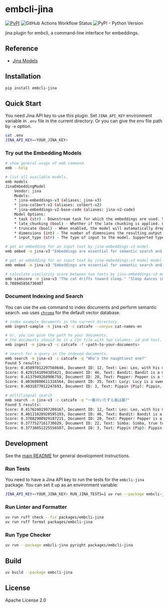# embcli-jina

[![PyPI](https://img.shields.io/pypi/v/embcli-jina?label=PyPI)](https://pypi.org/project/embcli-jina/)
![GitHub Actions Workflow Status](https://img.shields.io/github/actions/workflow/status/mocobeta/embcli/ci-jina.yml?logo=github&label=tests)
![PyPI - Python Version](https://img.shields.io/pypi/pyversions/embcli-jina)

jina plugin for embcli, a command-line interface for embeddings.

## Reference

- [Jina Models](https://jina.ai/models)

## Installation

```bash
pip install embcli-jina
```

## Quick Start

You need Jina API key to use this plugin. Set `JINA_API_KEY` environment variable in `.env` file in the current directory. Or you can give the env file path by `-e` option.

```bash
cat .env
JINA_API_KEY=<YOUR_JINA_KEY>
```

### Try out the Embedding Models

```bash
# show general usage of emb command.
emb --help

# list all available models.
emb models
JinaEmbeddingModel
    Vendor: jina
    Models:
    * jina-embeddings-v3 (aliases: jina-v3)
    * jina-colbert-v2 (aliases: colbert-v2)
    * jina-embeddings-v2-base-code (aliases: jina-v2-code)
    Model Options:
    * task (str) - Downstream task for which the embeddings are used. Supported tasks: 'text-matching', 'retrieval.query', 'retrieval.passage', 'separation', 'classification'. Only supported in jina-embeddings-v3.
    * late_chunking (bool) - Whether if the late chunking is applied. Only supported in jina-embeddings-v3.
    * truncate (bool) - When enabled, the model will automatically drop the tail that extends beyond the maximum context length allowed by the model instead of throwing an error. Only supported in jina-embeddings-v3.
    * dimensions (int) - The number of dimensions the resulting output embeddings should have. Only supported in jina-embeddings-v3 and jina-colbert-v2.
    * input_type (str) - The type of input to the model. Supported types: 'query', 'document' Only supported in jina-corebert-v2.

# get an embedding for an input text by jina-embeddings-v3 model.
emb embed -m jina-v3 "Embeddings are essential for semantic search and RAG apps."

# get an embedding for an input text by jina-embeddings-v3 model model with dimensions=512.
emb embed -m jina-v3 "Embeddings are essential for semantic search and RAG apps." -o dimensions 512

# calculate similarity score between two texts by jina-embeddings-v3 model model. the default metric is cosine similarity.
emb simscore -m jina-v3 "The cat drifts toward sleep." "Sleep dances in the cat's eyes."
0.708945856730407
```

### Document Indexing and Search

You can use the `emb` command to index documents and perform semantic search. `emb` uses [`chroma`](https://github.com/chroma-core/chroma) for the default vector database.

```bash
# index example documents in the current directory.
emb ingest-sample -m jina-v3 -c catcafe --corpus cat-names-en

# or, you can give the path to your documents.
# the documents should be in a CSV file with two columns: id and text. the separator should be comma.
emb ingest -m jina-v3 -c catcafe -f <path-to-your-documents>

# search for a query in the indexed documents.
emb search -m jina-v3 -c catcafe -q "Who's the naughtiest one?"
Found 5 results:
Score: 0.45097012297560646, Document ID: 12, Text: Leo: Leo, with his magnificent mane-like ruff, carries himself with regal confidence. He is a natural leader, often surveying his domain from the highest point in the room. Affectionate on his own terms, Leo enjoys a good chin scratch and will reward loyalty with his rumbling purr and majestic presence.
Score: 0.4291541094385421, Document ID: 46, Text: Bandit: Bandit is a mischievous cat, often with mask-like markings, always on the lookout for his next playful heist of a toy or treat. He is clever and energetic, loving to chase and pounce. Despite his roguish name, Bandit is a loving companion who enjoys a good cuddle after his adventures.
Score: 0.4137949268906759, Document ID: 20, Text: Pepper: Pepper is a feisty and energetic grey tabby with a spicy personality. She is quick-witted and loves to engage in playful stalking and pouncing games. Pepper is also fiercely independent but will show her affection with sudden bursts of purring and head-butts, keeping her humans on their toes.
Score: 0.40369800611316564, Document ID: 35, Text: Lucy: Lucy is a sweet-natured and playful cat, often a ginger or calico, with a bright personality. She loves attention and will often seek out her humans for cuddles and playtime. Lucy is very expressive, using chirps and meows to communicate her desires, her joyful spirit lighting up the household.
Score: 0.4031877012247693, Document ID: 3, Text: Pippin (Pip): Pippin, or Pip, is a compact dynamo, brimming with mischievous charm and boundless curiosity. He’s an intrepid explorer, always finding new hideouts or investigating forbidden territories with a twinkle in his eye. Quite vocal, Pip will happily chat about his day, his playful antics making him an endearing little rascal.

# multilingual search
emb search -m jina-v3 -c catcafe -q "一番のいたずら者は誰?"
Found 5 results:
Score: 0.41762481997209167, Document ID: 12, Text: Leo: Leo, with his magnificent mane-like ruff, carries himself with regal confidence. He is a natural leader, often surveying his domain from the highest point in the room. Affectionate on his own terms, Leo enjoys a good chin scratch and will reward loyalty with his rumbling purr and majestic presence.
Score: 0.40111028920595193, Document ID: 46, Text: Bandit: Bandit is a mischievous cat, often with mask-like markings, always on the lookout for his next playful heist of a toy or treat. He is clever and energetic, loving to chase and pounce. Despite his roguish name, Bandit is a loving companion who enjoys a good cuddle after his adventures.
Score: 0.37882908929187215, Document ID: 20, Text: Pepper: Pepper is a feisty and energetic grey tabby with a spicy personality. She is quick-witted and loves to engage in playful stalking and pouncing games. Pepper is also fiercely independent but will show her affection with sudden bursts of purring and head-butts, keeping her humans on their toes.
Score: 0.3777527161730029, Document ID: 22, Text: Simba: Simba, true to his namesake, possesses a brave and noble spirit, often seen patrolling his territory. He is a confident and affectionate leader of his household pride. While he enjoys playful roughhousing, Simba is also a gentle giant, offering comforting purrs and loyal companionship to his beloved humans.
Score: 0.37738051225556507, Document ID: 3, Text: Pippin (Pip): Pippin, or Pip, is a compact dynamo, brimming with mischievous charm and boundless curiosity. He’s an intrepid explorer, always finding new hideouts or investigating forbidden territories with a twinkle in his eye. Quite vocal, Pip will happily chat about his day, his playful antics making him an endearing little rascal.
```

## Development

See the [main README](https://github.com/mocobeta/embcli/blob/main/README.md) for general development instructions.

### Run Tests

You need to have a Jina API key to run the tests for the `embcli-jina` package. You can set it up as an environment variable:

```bash
JINA_API_KEY=<YOUR_JINA_KEY> RUN_JINA_TESTS=1 uv run --package embcli-jina pytest packages/embcli-jina/tests/
```

### Run Linter and Formatter

```bash
uv run ruff check --fix packages/embcli-jina
uv run ruff format packages/embcli-jina
```

### Run Type Checker

```bash
uv run --package embcli-jina pyright packages/embcli-jina
```

## Build

```bash
uv build --package embcli-jina
```

## License

Apache License 2.0
